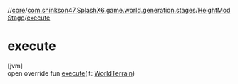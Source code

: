 //[core](../../../index.md)/[com.shinkson47.SplashX6.game.world.generation.stages](../index.md)/[HeightModStage](index.md)/[execute](execute.md)

# execute

[jvm]\
open override fun [execute](execute.md)(it: [WorldTerrain](../../com.shinkson47.SplashX6.game.world/-world-terrain/index.md))
